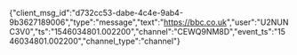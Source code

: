 {"client_msg_id":"d732cc53-dabe-4c4e-9ab4-9b3627189006","type":"message","text":"<https://bbc.co.uk>","user":"U2NUNC3V0","ts":"1546034801.002200","channel":"CEWQ9NM8D","event_ts":"1546034801.002200","channel_type":"channel"}